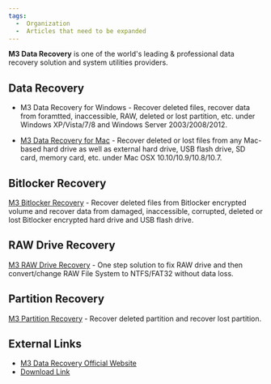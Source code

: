 ```yaml
---
tags:
  -  Organization
  -  Articles that need to be expanded 
---
```

**M3 Data Recovery** is one of the world's leading & professional data
recovery solution and system utilities providers.

## Data Recovery

- M3 Data Recovery for Windows - Recover deleted files, recover data
  from foramtted, inaccessible, RAW, deleted or lost partition, etc.
  under Windows XP/Vista/7/8 and Windows Server 2003/2008/2012.

<!-- -->

- [M3 Data Recovery for Mac](m3_data_recovery_for_mac.md) -
  Recover deleted or lost files from any Mac-based hard drive as well as
  external hard drive, USB flash drive, SD card, memory card, etc. under
  Mac OSX 10.10/10.9/10.8/10.7.

## Bitlocker Recovery

[M3 Bitlocker Recovery](m3_bitlocker_recovery.md) - Recover
deleted files from Bitlocker encrypted volume and recover data from
damaged, inaccessible, corrupted, deleted or lost Bitlocker encrypted
hard drive and USB flash drive.

## RAW Drive Recovery

[M3 RAW Drive Recovery](m3_raw_drive_recovery.md) - One step
solution to fix RAW drive and then convert/change RAW File System to
NTFS/FAT32 without data loss.

## Partition Recovery

[M3 Partition Recovery](m3_partition_recovery.md) - Recover
deleted partition and recover lost partition.

## External Links

- [M3 Data Recovery Official Website](http://www.m3datarecovery.com/)
- [Download Link](http://www.m3datarecovery.com/download/)